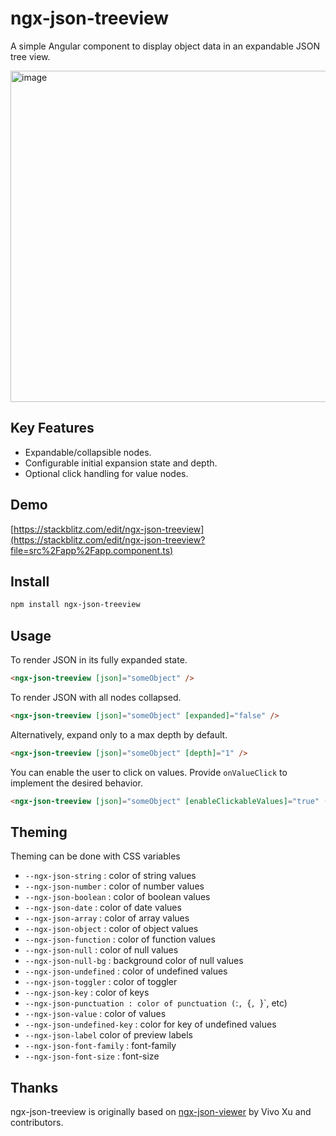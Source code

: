 # ngx-json-treeview

A simple Angular component to display object data in an expandable JSON tree view.

<img width="530" alt="image" src="https://github.com/user-attachments/assets/0312d9e8-6774-45ad-8610-71582055fbef" />

## Key Features

- Expandable/collapsible nodes.
- Configurable initial expansion state and depth.
- Optional click handling for value nodes.

## Demo

[https://stackblitz.com/edit/ngx-json-treeview](https://stackblitz.com/edit/ngx-json-treeview?file=src%2Fapp%2Fapp.component.ts)

## Install

```bash
npm install ngx-json-treeview
```

## Usage

To render JSON in its fully expanded state.

```html
<ngx-json-treeview [json]="someObject" />
```

To render JSON with all nodes collapsed.

```html
<ngx-json-treeview [json]="someObject" [expanded]="false" />
```

Alternatively, expand only to a max depth by default.

```html
<ngx-json-treeview [json]="someObject" [depth]="1" />
```

You can enable the user to click on values. Provide `onValueClick` to implement
the desired behavior.

```html
<ngx-json-treeview [json]="someObject" [enableClickableValues]="true" (onValueClick)="onValueClick($event)" />
```

## Theming

Theming can be done with CSS variables

- `--ngx-json-string` : color of string values
- `--ngx-json-number` : color of number values
- `--ngx-json-boolean` : color of boolean values
- `--ngx-json-date` : color of date values
- `--ngx-json-array` : color of array values
- `--ngx-json-object` : color of object values
- `--ngx-json-function` : color of function values
- `--ngx-json-null` : color of null values
- `--ngx-json-null-bg` : background color of null values
- `--ngx-json-undefined` : color of undefined values
- `--ngx-json-toggler` : color of toggler
- `--ngx-json-key` : color of keys
- `--ngx-json-punctuation : color of punctuation (`:`, `{`, `}`, etc)
- `--ngx-json-value` : color of values
- `--ngx-json-undefined-key` : color for key of undefined values
- `--ngx-json-label` color of preview labels
- `--ngx-json-font-family` : font-family
- `--ngx-json-font-size` : font-size

## Thanks

ngx-json-treeview is originally based on
[ngx-json-viewer](https://github.com/hivivo/ngx-json-viewer) by Vivo Xu and contributors.
